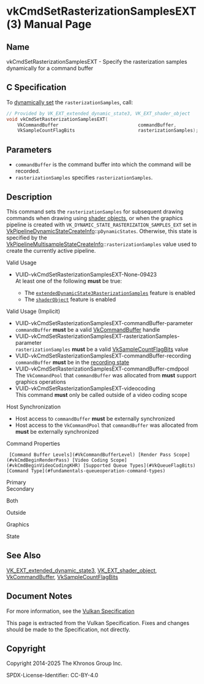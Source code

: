 # vkCmdSetRasterizationSamplesEXT(3) Manual Page

## Name

vkCmdSetRasterizationSamplesEXT - Specify the rasterization samples dynamically for a command buffer



## [](#_c_specification)C Specification

To [dynamically set](https://registry.khronos.org/vulkan/specs/latest/html/vkspec.html#pipelines-dynamic-state) the `rasterizationSamples`, call:

```c++
// Provided by VK_EXT_extended_dynamic_state3, VK_EXT_shader_object
void vkCmdSetRasterizationSamplesEXT(
    VkCommandBuffer                             commandBuffer,
    VkSampleCountFlagBits                       rasterizationSamples);
```

## [](#_parameters)Parameters

- `commandBuffer` is the command buffer into which the command will be recorded.
- `rasterizationSamples` specifies `rasterizationSamples`.

## [](#_description)Description

This command sets the `rasterizationSamples` for subsequent drawing commands when drawing using [shader objects](https://registry.khronos.org/vulkan/specs/latest/html/vkspec.html#shaders-objects), or when the graphics pipeline is created with `VK_DYNAMIC_STATE_RASTERIZATION_SAMPLES_EXT` set in [VkPipelineDynamicStateCreateInfo](https://registry.khronos.org/vulkan/specs/latest/man/html/VkPipelineDynamicStateCreateInfo.html)::`pDynamicStates`. Otherwise, this state is specified by the [VkPipelineMultisampleStateCreateInfo](https://registry.khronos.org/vulkan/specs/latest/man/html/VkPipelineMultisampleStateCreateInfo.html)::`rasterizationSamples` value used to create the currently active pipeline.

Valid Usage

- [](#VUID-vkCmdSetRasterizationSamplesEXT-None-09423)VUID-vkCmdSetRasterizationSamplesEXT-None-09423  
  At least one of the following **must** be true:
  
  - The [`extendedDynamicState3RasterizationSamples`](#features-extendedDynamicState3RasterizationSamples) feature is enabled
  - The [`shaderObject`](#features-shaderObject) feature is enabled

Valid Usage (Implicit)

- [](#VUID-vkCmdSetRasterizationSamplesEXT-commandBuffer-parameter)VUID-vkCmdSetRasterizationSamplesEXT-commandBuffer-parameter  
  `commandBuffer` **must** be a valid [VkCommandBuffer](https://registry.khronos.org/vulkan/specs/latest/man/html/VkCommandBuffer.html) handle
- [](#VUID-vkCmdSetRasterizationSamplesEXT-rasterizationSamples-parameter)VUID-vkCmdSetRasterizationSamplesEXT-rasterizationSamples-parameter  
  `rasterizationSamples` **must** be a valid [VkSampleCountFlagBits](https://registry.khronos.org/vulkan/specs/latest/man/html/VkSampleCountFlagBits.html) value
- [](#VUID-vkCmdSetRasterizationSamplesEXT-commandBuffer-recording)VUID-vkCmdSetRasterizationSamplesEXT-commandBuffer-recording  
  `commandBuffer` **must** be in the [recording state](#commandbuffers-lifecycle)
- [](#VUID-vkCmdSetRasterizationSamplesEXT-commandBuffer-cmdpool)VUID-vkCmdSetRasterizationSamplesEXT-commandBuffer-cmdpool  
  The `VkCommandPool` that `commandBuffer` was allocated from **must** support graphics operations
- [](#VUID-vkCmdSetRasterizationSamplesEXT-videocoding)VUID-vkCmdSetRasterizationSamplesEXT-videocoding  
  This command **must** only be called outside of a video coding scope

Host Synchronization

- Host access to `commandBuffer` **must** be externally synchronized
- Host access to the `VkCommandPool` that `commandBuffer` was allocated from **must** be externally synchronized

Command Properties

     [Command Buffer Levels](#VkCommandBufferLevel) [Render Pass Scope](#vkCmdBeginRenderPass) [Video Coding Scope](#vkCmdBeginVideoCodingKHR) [Supported Queue Types](#VkQueueFlagBits) [Command Type](#fundamentals-queueoperation-command-types)

Primary  
Secondary

Both

Outside

Graphics

State

## [](#_see_also)See Also

[VK\_EXT\_extended\_dynamic\_state3](https://registry.khronos.org/vulkan/specs/latest/man/html/VK_EXT_extended_dynamic_state3.html), [VK\_EXT\_shader\_object](https://registry.khronos.org/vulkan/specs/latest/man/html/VK_EXT_shader_object.html), [VkCommandBuffer](https://registry.khronos.org/vulkan/specs/latest/man/html/VkCommandBuffer.html), [VkSampleCountFlagBits](https://registry.khronos.org/vulkan/specs/latest/man/html/VkSampleCountFlagBits.html)

## [](#_document_notes)Document Notes

For more information, see the [Vulkan Specification](https://registry.khronos.org/vulkan/specs/latest/html/vkspec.html#vkCmdSetRasterizationSamplesEXT)

This page is extracted from the Vulkan Specification. Fixes and changes should be made to the Specification, not directly.

## [](#_copyright)Copyright

Copyright 2014-2025 The Khronos Group Inc.

SPDX-License-Identifier: CC-BY-4.0